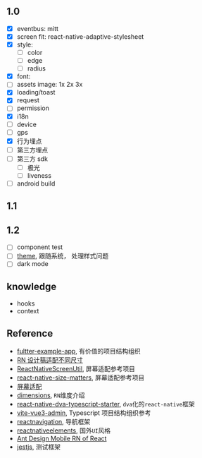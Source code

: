 ## 1.0

- [x] eventbus: mitt
- [x] screen fit: react-native-adaptive-stylesheet
- [x] style:
  - [ ] color
  - [ ] edge
  - [ ] radius
- [x] font:
- [ ] assets image: 1x 2x 3x
- [x] loading/toast
- [x] request
- [ ] permission
- [x] i18n
- [ ] device
- [ ] gps
- [x] 行为埋点
- [ ] 第三方埋点
- [ ] 第三方 sdk
  - [ ] 极光
  - [ ] liveness
- [ ] android build

## 1.1

## 1.2

- [ ] component test
- [ ] [theme](https://reactnavigation.org/docs/themes), 跟随系统， 处理样式问题
- [ ] dark mode

## knowledge

- hooks
- context

## Reference

- [fultter-example-app](https://github.com/zhongmeizhi/fultter-example-app), 有价值的项目结构组织
- [RN 设计稿适配不同尺寸](https://www.jianshu.com/p/42c823f150f1)
- [ReactNativeScreenUtil](https://github.com/lizhuoyuan/ReactNativeScreenUtil), 屏幕适配参考项目
- [react-native-size-matters](https://github.com/nirsky/react-native-size-matters), 屏幕适配参考项目
- [屏幕适配](https://reactnative.520wcf.com/ping-mu-shi-pei.html)
- [dimensions](https://reactnative.dev/docs/dimensions), `RN`维度介绍
- [react-native-dva-typescript-starter](https://github.com/ronffy/react-native-dva-typescript-starter), `dva`化的`react-native`框架
- [vite-vue3-admin](https://github.com/buqiyuan/vite-vue3-admin), Typescript 项目结构组织参考
- [reactnavigation](https://reactnavigation.org/docs/getting-started/), 导航框架
- [reactnativeelements](https://reactnativeelements.com/docs), 国外`UI`风格
- [Ant Design Mobile RN of React](https://rn.mobile.ant.design/docs/react/introduce-cn)
- [jestjs](https://jestjs.io/docs/getting-started), 测试框架
